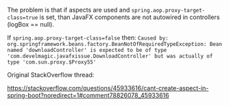 The problem is that if aspects are used and `spring.aop.proxy-target-class=true` is set, than JavaFX components are not
autowired in controllers (logBox == null). 

If `spring.aop.proxy-target-class=false` then: 
`Caused by: org.springframework.beans.factory.BeanNotOfRequiredTypeException: Bean named 'downloadController' is expected to be of type 'com.develmagic.javafxissue.DownloadController' but was actually of type 'com.sun.proxy.$Proxy55'`

Original StackOverflow thread:

https://stackoverflow.com/questions/45933616/cant-create-aspect-in-spring-boot?noredirect=1#comment78826078_45933616

